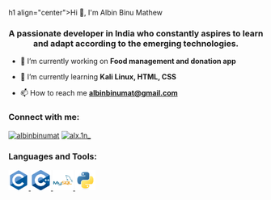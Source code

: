 h1 align="center">Hi 👋, I'm Albin Binu Mathew</h1>
<h3 align="center">A passionate developer in India who constantly aspires to learn and adapt according to the emerging technologies.</h3>

- 🔭 I’m currently working on **Food management and donation app**

- 🌱 I’m currently learning **Kali Linux, HTML, CSS**

- 📫 How to reach me **albinbinumat@gmail.com**

<h3 align="left">Connect with me:</h3>
<p align="left">
<a href="https://linkedin.com/in/albinbinumat" target="blank"><img align="center" src="https://raw.githubusercontent.com/rahuldkjain/github-profile-readme-generator/master/src/images/icons/Social/linked-in-alt.svg" alt="albinbinumat" height="30" width="40" /></a>
<a href="https://instagram.com/alx.1n_" target="blank"><img align="center" src="https://raw.githubusercontent.com/rahuldkjain/github-profile-readme-generator/master/src/images/icons/Social/instagram.svg" alt="alx.1n_" height="30" width="40" /></a>
</p>

<h3 align="left">Languages and Tools:</h3>
<p align="left"> <a href="https://www.cprogramming.com/" target="_blank" rel="noreferrer"> <img src="https://raw.githubusercontent.com/devicons/devicon/master/icons/c/c-original.svg" alt="c" width="40" height="40"/> </a> <a href="https://www.w3schools.com/cpp/" target="_blank" rel="noreferrer"> <img src="https://raw.githubusercontent.com/devicons/devicon/master/icons/cplusplus/cplusplus-original.svg" alt="cplusplus" width="40" height="40"/> </a> <a href="https://www.mysql.com/" target="_blank" rel="noreferrer"> <img src="https://raw.githubusercontent.com/devicons/devicon/master/icons/mysql/mysql-original-wordmark.svg" alt="mysql" width="40" height="40"/> </a> <a href="https://www.python.org" target="_blank" rel="noreferrer"> <img src="https://raw.githubusercontent.com/devicons/devicon/master/icons/python/python-original.svg" alt="python" width="40" height="40"/> </a> </p>
